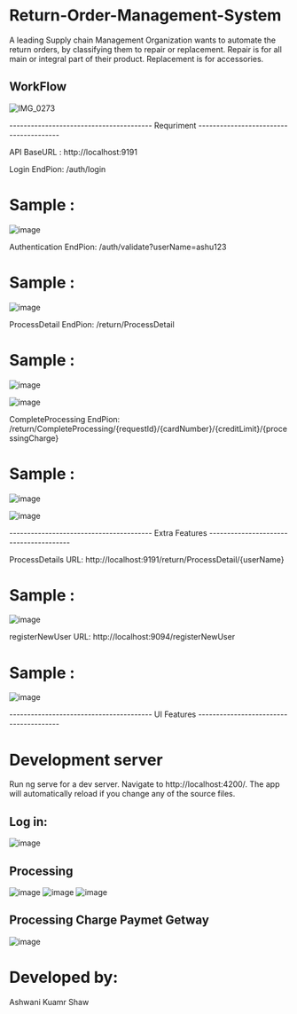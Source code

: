 # Return-Order-Management-System
A leading Supply chain Management Organization wants to automate the return orders, by classifying them to repair or replacement. 
Repair is for all main or integral part of their product. Replacement is for accessories.

## WorkFlow 

![IMG_0273](https://user-images.githubusercontent.com/35097948/168906599-0bd209a0-2297-46f1-8bf8-2cf04c6af6a5.JPG)

----------------------------------------  Requriment ---------------------------------------

API BaseURL : http://localhost:9191

Login EndPion: /auth/login
# Sample :

![image](https://user-images.githubusercontent.com/35097948/168907949-ccab0a1a-4017-47b7-bd06-c26933ee70e6.png)

Authentication EndPion: /auth/validate?userName=ashu123
# Sample :

![image](https://user-images.githubusercontent.com/35097948/168910211-adc2eb45-4f27-4e71-b783-1d2dba647360.png)

ProcessDetail EndPion: /return/ProcessDetail
# Sample :

![image](https://user-images.githubusercontent.com/35097948/168908457-ff5e6fd6-3cc4-4977-b3f2-08b669cb4b5c.png)

![image](https://user-images.githubusercontent.com/35097948/168908142-8747bd16-6dce-4c42-ac28-b345fede1274.png)

CompleteProcessing EndPion: /return/CompleteProcessing/{requestId}/{cardNumber}/{creditLimit}/{processingCharge}
# Sample :

![image](https://user-images.githubusercontent.com/35097948/168909456-2d9efbe8-aad2-463e-b074-5e762fa93a8f.png)

![image](https://user-images.githubusercontent.com/35097948/168909374-26861b2f-cff8-4cae-a4ab-a97841800f75.png)

----------------------------------------  Extra Features ---------------------------------------

ProcessDetails URL: http://localhost:9191/return/ProcessDetail/{userName}
# Sample :
![image](https://user-images.githubusercontent.com/35097948/168910845-1c08305c-d4a4-441b-a89a-85407c1ea7ec.png)

registerNewUser URL: http://localhost:9094/registerNewUser
# Sample :
![image](https://user-images.githubusercontent.com/35097948/168911178-f958e1c0-70f9-4ede-a949-6ddf4e980131.png)



----------------------------------------  UI Features ---------------------------------------

# Development server
Run ng serve for a dev server. Navigate to http://localhost:4200/. The app will automatically reload if you change any of the source files.

## Log in: 
![image](https://user-images.githubusercontent.com/35097948/168912188-c3a42c20-cc7f-470f-8780-1f7d976d7d5e.png)

## Processing  
![image](https://user-images.githubusercontent.com/35097948/168912966-50d42c6b-f2e5-4c99-82fa-7dbf65701de9.png)
![image](https://user-images.githubusercontent.com/35097948/168913023-b9db2846-674d-4e0e-bbfd-61e2ce9f0cef.png)
![image](https://user-images.githubusercontent.com/35097948/168913080-124a7e16-2d0f-429c-83a0-7294c1c48d02.png)

## Processing Charge Paymet Getway
![image](https://user-images.githubusercontent.com/35097948/168913168-e2bbb8d8-63ad-4e4f-87db-a54c87759af1.png)




# Developed by:

Ashwani Kuamr Shaw
